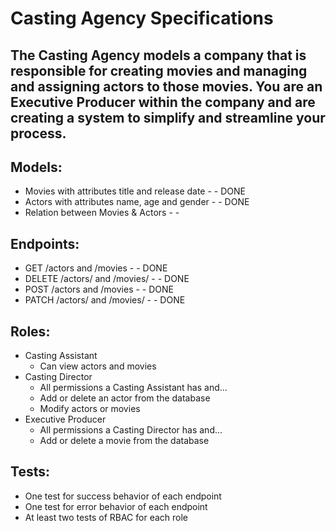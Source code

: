# Casting Agency Specifications
## The Casting Agency models a company that is responsible for creating movies and managing and assigning actors to those movies. You are an Executive Producer within the company and are creating a system to simplify and streamline your process.

## Models:
- Movies with attributes title and release date - - DONE 
- Actors with attributes name, age and gender - - DONE 
- Relation between Movies & Actors - - 

## Endpoints:
- GET /actors and /movies - - DONE 
- DELETE /actors/ and /movies/ - - DONE 
- POST /actors and /movies - - DONE 
- PATCH /actors/ and /movies/ - - DONE 

## Roles:
- Casting Assistant
    - Can view actors and movies
- Casting Director
    - All permissions a Casting Assistant has and…
    - Add or delete an actor from the database
    - Modify actors or movies
- Executive Producer
    - All permissions a Casting Director has and…
    - Add or delete a movie from the database

## Tests:
- One test for success behavior of each endpoint
- One test for error behavior of each endpoint
- At least two tests of RBAC for each role